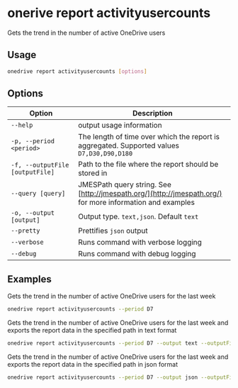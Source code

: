 # onerive report activityusercounts

Gets the trend in the number of active OneDrive users

## Usage

```sh
onedrive report activityusercounts [options]
```

## Options

Option|Description
------|-----------
`--help`|output usage information
`-p, --period <period>`|The length of time over which the report is aggregated. Supported values `D7,D30,D90,D180`
`-f, --outputFile [outputFile]`|Path to the file where the report should be stored in
`--query [query]`|JMESPath query string. See [http://jmespath.org/](http://jmespath.org/) for more information and examples
`-o, --output [output]`|Output type. `text,json`. Default `text`
`--pretty`|Prettifies `json` output
`--verbose`|Runs command with verbose logging
`--debug`|Runs command with debug logging

## Examples

Gets the trend in the number of active OneDrive users for the last week

```sh
onedrive report activityusercounts --period D7
```

Gets the trend in the number of active OneDrive users for the last week and exports the report data in the specified path in text format

```sh
onedrive report activityusercounts --period D7 --output text --outputFile 'activityusercounts.txt'
```

Gets the trend in the number of active OneDrive users for the last week and exports the report data in the specified path in json format

```sh
onedrive report activityusercounts --period D7 --output json --outputFile 'activityusercounts.json'
```
